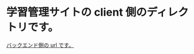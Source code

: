 # 学習管理サイトの client 側のディレクトリです。

[バックエンド側の url です。](https://github.com/Nanahoshi74/learning-record-app-server)
